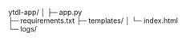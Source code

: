 ytdl-app/
│
├─ app.py              
├─ requirements.txt
├─ templates/
│   └─ index.html       
└─ logs/                   
